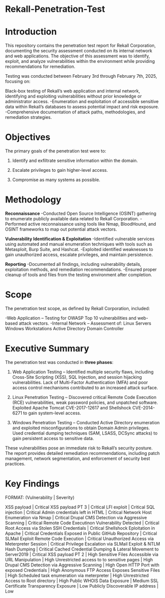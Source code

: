 # Rekall-Penetration-Test
# Introduction
This repository contains the penetration test report for Rekall Corporation, documenting the security assessment conducted on its internal network and web applications. The objective of this assessment was to identify, exploit, and analyze vulnerabilities within the environment while providing recommendations for remediation.

Testing was conducted between February 3rd through February 7th, 2025, focusing on:

Black-box testing of Rekall’s web application and internal network, identifying and exploiting vulnerabilities without prior knowledge or administrator access.
-Enumeration and exploitation of accessible sensitive data within Rekall’s databases to assess potential impact and risk exposure.
-Comprehensive documentation of attack paths, methodologies, and remediation strategies.
# Objectives
The primary goals of the penetration test were to:

1. Identify and exfiltrate sensitive information within the domain.

2. Escalate privileges to gain higher-level access.

3. Compromise as many systems as possible.

# Methodology
**Reconnaissance**
-Conducted Open Source Intelligence (OSINT) gathering to enumerate publicly available data related to Rekall Corporation.
-Performed active reconnaissance using tools like Nmap, BloodHound, and OSINT frameworks to map out potential attack vectors.

**Vulnerability Identification & Exploitation**
-Identified vulnerable services using automated and manual enumeration techniques with tools such as Metasploit, Burp Suite, and Hashcat.
-Exploited identified weaknesses to gain unauthorized access, escalate privileges, and maintain persistence.

**Reporting**
-Documented all findings, including vulnerability details, exploitation methods, and remediation recommendations.
-Ensured proper cleanup of tools and files from the testing environment after completion.
# Scope
The penetration test scope, as defined by Rekall Corporation, included:

-Web Application – Testing for OWASP Top 10 vulnerabilities and web-based attack vectors.
-Internal Network – Assessment of:
  Linux Servers
  Windows Workstations
  Active Directory Domain Controller
# Executive Summary
The penetration test was conducted in **three phases**:

1. Web Application Testing – Identified multiple security flaws, including Cross-Site Scripting (XSS), SQL Injection, and session hijacking vulnerabilities. Lack of Multi-Factor Authentication (MFA) and poor access control mechanisms contributed to an increased attack surface.

2. Linux Penetration Testing – Discovered critical Remote Code Execution (RCE) vulnerabilities, weak password policies, and unpatched software. Exploited Apache Tomcat CVE-2017-12617 and Shellshock CVE-2014-6271 to gain system-level access.

3. Windows Penetration Testing – Conducted Active Directory enumeration and exploited misconfigurations to obtain Domain Admin privileges. Used credential dumping techniques (SAM, LSASS, DCSync attacks) to gain persistent access to sensitive data.

These vulnerabilities pose an immediate risk to Rekall’s security posture. The report provides detailed remediation recommendations, including patch management, network segmentation, and enforcement of security best practices.

# Key Findings
FORMAT: (Vulnerability | Severity)

XSS payload | Critical
XSS payload PT 3 | Critical
LFI exploit | Critical
SQL injection | Critical
Admin credentials left in HTML | Critical
Network Host Enumeration via Nmap | Critical
Drupal CMS Detection via Aggressive Scanning | Critical
Remote Code Executinon Vulnerability Detected | Critical
Root Access via Stolen SSH Credentials | Critical
Shellshock Eploitation in Apache | Critical
Credentials Exposed in Public GitHub Repository | Critical
SLMail Exploit Remote Code Execution | Critical
Unauthorized Access via Meterpreter Session | Critical
Privilege Escalation via SLMail Exploit & NTLM Hash Dumping | Critical
Cached Credential Dumping & Lateral Movement to Server2019 | Critical
XSS payload PT 2 | High
Sensitive Files Accessible via URL Manipulation | High
Unrestricted access to to sensitive pages | High
Drupal CMS Detection via Aggressive Scanning | High
Open HTTP Port with exposed Credentials | High
Anonymous FTP Access Exposes Sensitive Files | High
Scheduled task enumeration via meterpreter | High
Unrestricted Access to Root directory | High
Public WHOIS Data Exposure | Medium
SSL Certificate Transparency Exposure | Low
Publicly Discoverable IP address | Low
